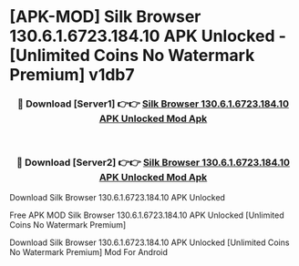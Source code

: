 # [APK-MOD] Silk Browser 130.6.1.6723.184.10 APK Unlocked - [Unlimited Coins No Watermark Premium] v1db7



<div align="center">
<h3>🔴 Download [Server1] 👉👉 <a href="https://momento.my/?title=Silk_Browser_130.6.1.6723.184.10_APK_Unlocked">Silk Browser 130.6.1.6723.184.10 APK Unlocked Mod Apk</a></h3><br>

<h3>🔴 Download [Server2] 👉👉 <a href="https://momento.my/?title=Silk_Browser_130.6.1.6723.184.10_APK_Unlocked">Silk Browser 130.6.1.6723.184.10 APK Unlocked Mod Apk</a></h3>
</div>



Download Silk Browser 130.6.1.6723.184.10 APK Unlocked 

Free APK MOD Silk Browser 130.6.1.6723.184.10 APK Unlocked [Unlimited Coins No Watermark Premium]

Download Silk Browser 130.6.1.6723.184.10 APK Unlocked [Unlimited Coins No Watermark Premium] Mod For Android
